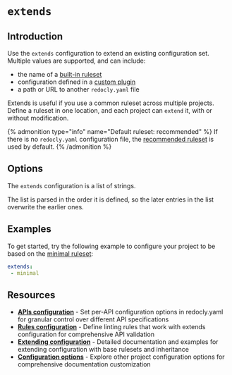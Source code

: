 # `extends`

## Introduction

Use the `extends` configuration to extend an existing configuration set.
Multiple values are supported, and can include:

- the name of a [built-in ruleset](https://redocly.com/docs/cli/rules#rulesets)
- configuration defined in a [custom plugin](https://redocly.com/docs/cli/custom-plugins)
- a path or URL to another `redocly.yaml` file

Extends is useful if you use a common ruleset across multiple projects.
Define a ruleset in one location, and each project can `extend` it, with or without modification.

{% admonition type="info" name="Default ruleset: recommended" %}
If there is no `redocly.yaml` configuration file, the [recommended ruleset](https://redocly.com/docs/cli/rules/recommended) is used by default.
{% /admonition %}

## Options

The `extends` configuration is a list of strings.

The list is parsed in the order it is defined, so the later entries in the list overwrite the earlier ones.

## Examples

To get started, try the following example to configure your project to be based on the [minimal ruleset](https://redocly.com/docs/cli/rules/minimal):

```yaml
extends:
 - minimal
```

## Resources

- **[APIs configuration](../apis.md)** - Set per-API configuration options in redocly.yaml for granular control over different API specifications
- **[Rules configuration](../rules.md)** - Define linting rules that work with extends configuration for comprehensive API validation
- **[Extending configuration](https://redocly.com/docs/cli/configuration/extends)** - Detailed documentation and examples for extending configuration with base rulesets and inheritance
- **[Configuration options](../index.md)** - Explore other project configuration options for comprehensive documentation customization
